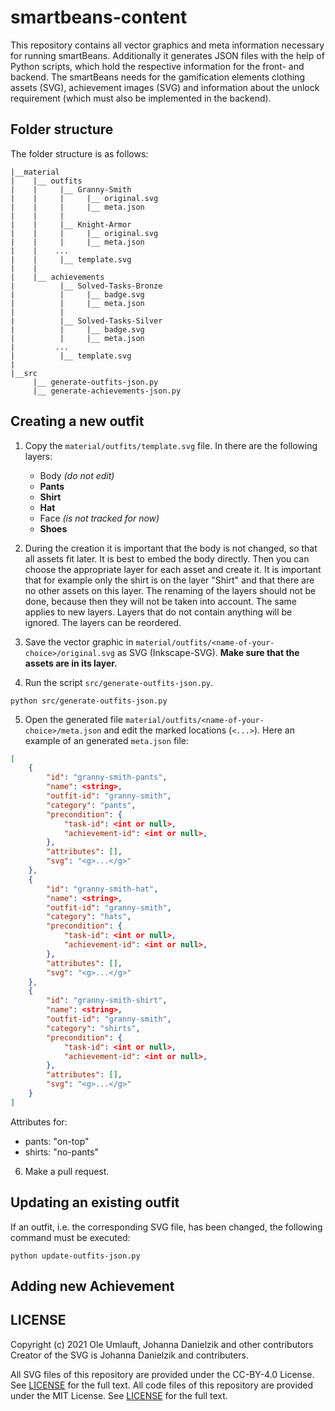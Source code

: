 # smartbeans-content

This repository contains all vector graphics and meta information necessary for running smartBeans. Additionally it generates JSON files with the help of Python scripts, which hold the respective information for the front- and backend. The smartBeans needs for the gamification elements clothing assets (SVG), achievement images (SVG) and information about the unlock requirement (which must also be implemented in the backend).

## Folder structure

The folder structure is as follows:

```
|__material
|    |__ outfits
|    |     |__ Granny-Smith
|    |     |     |__ original.svg
|    |     |     |__ meta.json
|    |     |
|    |     |__ Knight-Armor
|    |     |     |__ original.svg
|    |     |     |__ meta.json
|    |    ...
|    |     |__ template.svg
|    |
|    |__ achievements
|          |__ Solved-Tasks-Bronze
|          |     |__ badge.svg
|          |     |__ meta.json
|          |
|          |__ Solved-Tasks-Silver
|          |     |__ badge.svg
|          |     |__ meta.json
|         ...
|          |__ template.svg
|
|__src
     |__ generate-outfits-json.py
     |__ generate-achievements-json.py
```

## Creating a new outfit

1. Copy the `material/outfits/template.svg` file. In there are the following layers:
   - Body _(do not edit)_
   - **Pants**
   - **Shirt**
   - **Hat**
   - Face _(is not tracked for now)_
   - **Shoes**
2. During the creation it is important that the body is not changed, so that all assets fit later. It is best to embed the body directly. Then you can choose the appropriate layer for each asset and create it. It is important that for example only the shirt is on the layer "Shirt" and that there are no other assets on this layer. The renaming of the layers should not be done, because then they will not be taken into account. The same applies to new layers. Layers that do not contain anything will be ignored. The layers can be reordered.

3. Save the vector graphic in `material/outfits/<name-of-your-choice>/original.svg` as SVG (Inkscape-SVG). **Make sure that the assets are in its layer.**
4. Run the script `src/generate-outfits-json.py`.

```
python src/generate-outfits-json.py
```

5. Open the generated file `material/outfits/<name-of-your-choice>/meta.json` and edit the marked locations (`<...>`).
   Here an example of an generated `meta.json` file:

```json
[
    {
        "id": "granny-smith-pants",
        "name": <string>,
        "outfit-id": "granny-smith",
        "category": "pants",
        "precondition": {
            "task-id": <int or null>,
            "achievement-id": <int or null>,
        },
        "attributes": [],
        "svg": "<g>...</g>"
    },
    {
        "id": "granny-smith-hat",
        "name": <string>,
        "outfit-id": "granny-smith",
        "category": "hats",
        "precondition": {
            "task-id": <int or null>,
            "achievement-id": <int or null>,
        },
        "attributes": [],
        "svg": "<g>...</g>"
    },
    {
        "id": "granny-smith-shirt",
        "name": <string>,
        "outfit-id": "granny-smith",
        "category": "shirts",
        "precondition": {
            "task-id": <int or null>,
            "achievement-id": <int or null>,
        },
        "attributes": [],
        "svg": "<g>...</g>"
    }
]
```

Attributes for:

- pants: "on-top"
- shirts: "no-pants"

6. Make a pull request.

## Updating an existing outfit

If an outfit, i.e. the corresponding SVG file, has been changed, the following command must be executed:

```
python update-outfits-json.py
```

## Adding new Achievement

## LICENSE

Copyright (c) 2021 Ole Umlauft, Johanna Danielzik and other contributors
Creator of the SVG is Johanna Danielzik and contributers.

All SVG files of this repository are provided under the CC-BY-4.0 License. See [LICENSE](https://github.com/SmartBeansGoe/smartbeans-content/blob/main/LICENSE_SVG) for the full text.
All code files of this repository are provided under the MIT License. See [LICENSE](https://github.com/SmartBeansGoe/smartbeans-content/blob/main/LICENSE) for the full text.
